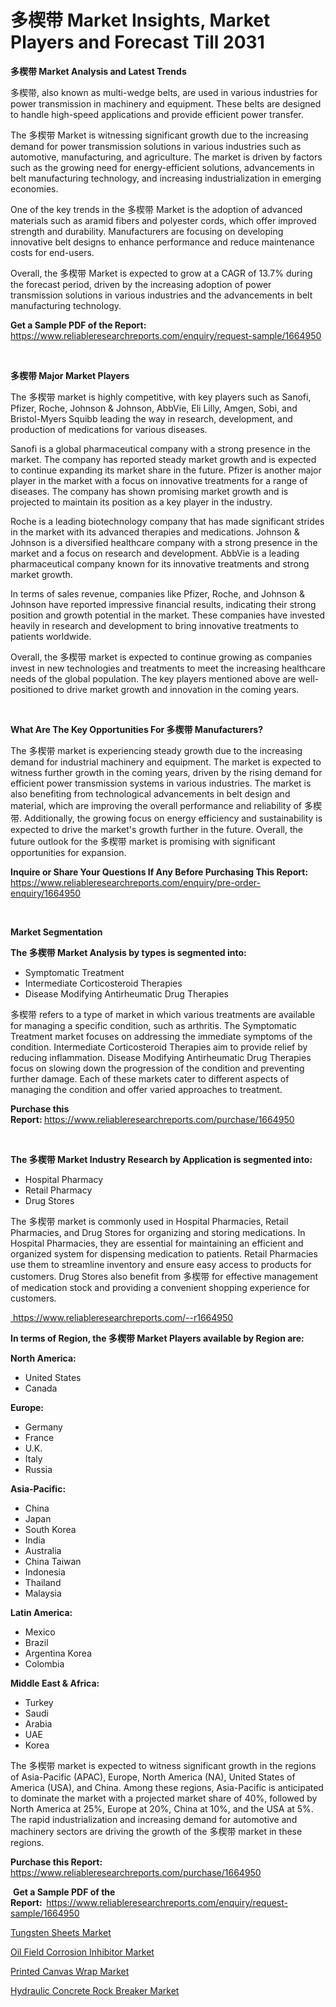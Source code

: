 <p><h1>多楔带 Market Insights, Market Players and Forecast Till 2031</h1></p><p><strong>多楔带 Market Analysis and Latest Trends</strong></p>
<p><p>多楔带, also known as multi-wedge belts, are used in various industries for power transmission in machinery and equipment. These belts are designed to handle high-speed applications and provide efficient power transfer.</p><p>The 多楔带 Market is witnessing significant growth due to the increasing demand for power transmission solutions in various industries such as automotive, manufacturing, and agriculture. The market is driven by factors such as the growing need for energy-efficient solutions, advancements in belt manufacturing technology, and increasing industrialization in emerging economies.</p><p>One of the key trends in the 多楔带 Market is the adoption of advanced materials such as aramid fibers and polyester cords, which offer improved strength and durability. Manufacturers are focusing on developing innovative belt designs to enhance performance and reduce maintenance costs for end-users.</p><p>Overall, the 多楔带 Market is expected to grow at a CAGR of 13.7% during the forecast period, driven by the increasing adoption of power transmission solutions in various industries and the advancements in belt manufacturing technology.</p></p>
<p><strong>Get a Sample PDF of the Report:&nbsp;</strong> <a href="https://www.reliableresearchreports.com/enquiry/request-sample/1664950">https://www.reliableresearchreports.com/enquiry/request-sample/1664950</a></p>
<p>&nbsp;</p>
<p><strong>多楔带 Major Market Players</strong></p>
<p><p>The 多楔带 market is highly competitive, with key players such as Sanofi, Pfizer, Roche, Johnson & Johnson, AbbVie, Eli Lilly, Amgen, Sobi, and Bristol-Myers Squibb leading the way in research, development, and production of medications for various diseases. </p><p>Sanofi is a global pharmaceutical company with a strong presence in the market. The company has reported steady market growth and is expected to continue expanding its market share in the future. Pfizer is another major player in the market with a focus on innovative treatments for a range of diseases. The company has shown promising market growth and is projected to maintain its position as a key player in the industry. </p><p>Roche is a leading biotechnology company that has made significant strides in the market with its advanced therapies and medications. Johnson & Johnson is a diversified healthcare company with a strong presence in the market and a focus on research and development. AbbVie is a leading pharmaceutical company known for its innovative treatments and strong market growth. </p><p>In terms of sales revenue, companies like Pfizer, Roche, and Johnson & Johnson have reported impressive financial results, indicating their strong position and growth potential in the market. These companies have invested heavily in research and development to bring innovative treatments to patients worldwide. </p><p>Overall, the 多楔带 market is expected to continue growing as companies invest in new technologies and treatments to meet the increasing healthcare needs of the global population. The key players mentioned above are well-positioned to drive market growth and innovation in the coming years.</p></p>
<p>&nbsp;</p>
<p><strong>What Are The Key Opportunities For 多楔带 Manufacturers?</strong></p>
<p><p>The 多楔带 market is experiencing steady growth due to the increasing demand for industrial machinery and equipment. The market is expected to witness further growth in the coming years, driven by the rising demand for efficient power transmission systems in various industries. The market is also benefiting from technological advancements in belt design and material, which are improving the overall performance and reliability of 多楔带. Additionally, the growing focus on energy efficiency and sustainability is expected to drive the market's growth further in the future. Overall, the future outlook for the 多楔带 market is promising with significant opportunities for expansion.</p></p>
<p><strong>Inquire or Share Your Questions If Any Before Purchasing This Report:</strong> <a href="https://www.reliableresearchreports.com/enquiry/pre-order-enquiry/1664950">https://www.reliableresearchreports.com/enquiry/pre-order-enquiry/1664950</a></p>
<p>&nbsp;</p>
<p><strong>Market Segmentation</strong></p>
<p><strong>The 多楔带 Market Analysis by types is segmented into:</strong></p>
<p><ul><li>Symptomatic Treatment</li><li>Intermediate Corticosteroid Therapies</li><li>Disease Modifying Antirheumatic Drug Therapies</li></ul></p>
<p><p>多楔带 refers to a type of market in which various treatments are available for managing a specific condition, such as arthritis. The Symptomatic Treatment market focuses on addressing the immediate symptoms of the condition. Intermediate Corticosteroid Therapies aim to provide relief by reducing inflammation. Disease Modifying Antirheumatic Drug Therapies focus on slowing down the progression of the condition and preventing further damage. Each of these markets cater to different aspects of managing the condition and offer varied approaches to treatment.</p></p>
<p><strong>Purchase this Report:&nbsp;</strong><a href="https://www.reliableresearchreports.com/purchase/1664950">https://www.reliableresearchreports.com/purchase/1664950</a></p>
<p>&nbsp;</p>
<p><strong>The 多楔带 Market Industry Research by Application is segmented into:</strong></p>
<p><ul><li>Hospital Pharmacy</li><li>Retail Pharmacy</li><li>Drug Stores</li></ul></p>
<p><p>The 多楔带 market is commonly used in Hospital Pharmacies, Retail Pharmacies, and Drug Stores for organizing and storing medications. In Hospital Pharmacies, they are essential for maintaining an efficient and organized system for dispensing medication to patients. Retail Pharmacies use them to streamline inventory and ensure easy access to products for customers. Drug Stores also benefit from 多楔带 for effective management of medication stock and providing a convenient shopping experience for customers.</p></p>
<p><a href="https://www.reliableresearchreports.com/--r1664950">&nbsp;https://www.reliableresearchreports.com/--r1664950</a></p>
<p><strong>In terms of Region, the 多楔带 Market Players available by Region are:</strong></p>
<p>
    <p> <strong> North America: </strong>
        <ul>
            <li>United States</li>
            <li>Canada</li>
        </ul>
        </p> 
    <p> <strong> Europe: </strong>
        <ul>
            <li>Germany</li>
            <li>France</li>
            <li>U.K.</li>
            <li>Italy</li>
            <li>Russia</li>
        </ul>
        </p> 
    <p> <strong> Asia-Pacific: </strong>
        <ul>
            <li>China</li>
            <li>Japan</li>
            <li>South Korea</li>
            <li>India</li>
            <li>Australia</li>
            <li>China Taiwan</li>
            <li>Indonesia</li>
            <li>Thailand</li>
            <li>Malaysia</li>
        </ul>
        </p> 
    <p> <strong> Latin America: </strong>
        <ul>
            <li>Mexico</li>
            <li>Brazil</li>
            <li>Argentina Korea</li>
            <li>Colombia</li>
        </ul>
        </p> 
    <p> <strong> Middle East & Africa: </strong>
        <ul>
            <li>Turkey</li>
            <li>Saudi</li>
            <li>Arabia</li>
            <li>UAE</li>
            <li>Korea</li>
        </ul>
    </p>
    </p>
<p><p>The 多楔带 market is expected to witness significant growth in the regions of Asia-Pacific (APAC), Europe, North America (NA), United States of America (USA), and China. Among these regions, Asia-Pacific is anticipated to dominate the market with a projected market share of 40%, followed by North America at 25%, Europe at 20%, China at 10%, and the USA at 5%. The rapid industrialization and increasing demand for automotive and machinery sectors are driving the growth of the 多楔带 market in these regions.</p></p>
<p><strong>Purchase this Report: </strong><a href="https://www.reliableresearchreports.com/purchase/1664950">https://www.reliableresearchreports.com/purchase/1664950</a></p>
<p>&nbsp;<strong>Get a Sample PDF of the Report:&nbsp;&nbsp;</strong><a href="https://www.reliableresearchreports.com/enquiry/request-sample/1664950">https://www.reliableresearchreports.com/enquiry/request-sample/1664950</a></p>
<p><strong></strong></p>
<p><p><a href="https://medium.com/@bernadette.james576/tungsten-sheets-market-size-growth-and-industry-analysis-by-market-segmentation-and-regional-849e736564dd">Tungsten Sheets Market</a></p><p><a href="https://github.com/ofpaqrof92/Market-Research-Report-List-1/blob/main/oil-field-corrosion-inhibitor-market.md">Oil Field Corrosion Inhibitor Market</a></p><p><a href="https://github.com/HowardDelgaXXfnf/Market-Research-Report-List-1/blob/main/printed-canvas-wrap-market.md">Printed Canvas Wrap Market</a></p><p><a href="https://medium.com/@chellamarie1961/hydraulic-concrete-rock-breaker-market-share-market-analysis-growth-trends-forecasts-for-4adc235e4b0c">Hydraulic Concrete Rock Breaker Market</a></p></p>
